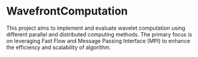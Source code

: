 # WavefrontComputation
This project aims to implement and evaluate wavelet computation using different parallel and distributed computing methods. The primary focus is on leveraging Fast Flow and Message Passing Interface (MPI) to enhance the efficiency and scalability of algorithm.
